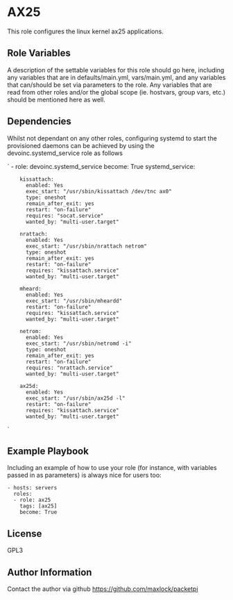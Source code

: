 AX25
=========

This role configures the linux kernel ax25 applications.


Role Variables
--------------

A description of the settable variables for this role should go here, including any variables that are in defaults/main.yml, vars/main.yml, and any variables that can/should be set via parameters to the role. Any variables that are read from other roles and/or the global scope (ie. hostvars, group vars, etc.) should be mentioned here as well.

Dependencies
------------

Whilst not dependant on any other roles, configuring systemd to start the provisioned daemons can be achieved by using the devoinc.systemd_service role as follows

`   - role: devoinc.systemd_service
      become: True
      systemd_service:

        kissattach:
          enabled: Yes
          exec_start: "/usr/sbin/kissattach /dev/tnc ax0"
          type: oneshot
          remain_after_exit: yes
          restart: "on-failure"
          requires: "socat.service"
          wanted_by: "multi-user.target"

        nrattach:
          enabled: Yes
          exec_start: "/usr/sbin/nrattach netrom"
          type: oneshot
          remain_after_exit: yes
          restart: "on-failure"
          requires: "kissattach.service"
          wanted_by: "multi-user.target"

        mheard:
          enabled: Yes
          exec_start: "/usr/sbin/mheardd"
          restart: "on-failure"
          requires: "kissattach.service"
          wanted_by: "multi-user.target"

        netrom:
          enabled: Yes
          exec_start: "/usr/sbin/netromd -i"
          type: oneshot
          remain_after_exit: yes
          restart: "on-failure"
          requires: "nrattach.service"
          wanted_by: "multi-user.target"

        ax25d:
          enabled: Yes
          exec_start: "/usr/sbin/ax25d -l"
          restart: "on-failure"
          requires: "kissattach.service"
          wanted_by: "multi-user.target"
`

Example Playbook
----------------

Including an example of how to use your role (for instance, with variables passed in as parameters) is always nice for users too:

    - hosts: servers
      roles:
      - role: ax25
        tags: [ax25]
        become: True

License
-------

GPL3

Author Information
------------------

Contact the author via github https://github.com/maxlock/packetpi
